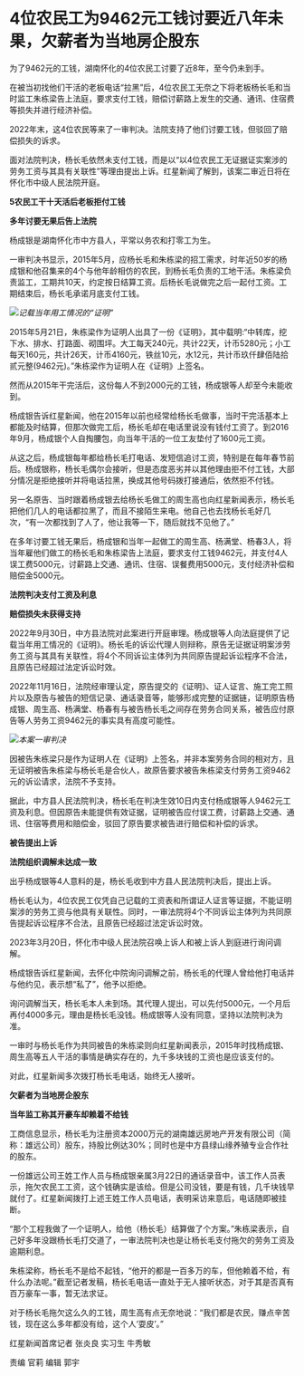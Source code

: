 # 4位农民工为9462元工钱讨要近八年未果，欠薪者为当地房企股东

为了9462元的工钱，湖南怀化的4位农民工讨要了近8年，至今仍未到手。

在被当初找他们干活的老板电话“拉黑”后，4位农民工无奈之下将老板杨长毛和当时监工朱栋梁告上法庭，要求支付工钱，赔偿讨薪路上发生的交通、通讯、住宿费等损失并进行经济补偿。

2022年末，这4位农民等来了一审判决。法院支持了他们讨要工钱，但驳回了赔偿损失的诉求。

面对法院判决，杨长毛依然未支付工钱，而是以“以4位农民工无证据证实案涉的劳务工资与其具有关联性”等理由提出上诉。红星新闻了解到，该案二审近日将在怀化市中级人民法院开庭。

**5农民工干十天活后老板拒付工钱**

**多年讨要无果后告上法院**

杨成银是湖南怀化市中方县人，平常以务农和打零工为生。

一审判决书显示，2015年5月，应杨长毛和朱栋梁的招工需求，时年近50岁的杨成银和他召集来的4个与他年龄相仿的农民，到杨长毛负责的工地干活。朱栋梁负责监工，工期共10天，约定按日结算工资。后杨长毛说做完之后一起付工资。工期结束后，杨长毛承诺月底支付工钱。

![](https://inews.gtimg.com/news_bt/OWYTlssawivtTTwkULRancsEMaQ3zfDd_6zZD-s4yeG9cAA/1000)_记载当年用工情况的“证明”_

2015年5月21日，朱栋梁作为证明人出具了一份《证明》，其中载明:“中转库，挖下水、排水、打路面、砌围坪。大工每天240元，共计22天，计币5280元；小工每天160元，共计26天，计币4160元，铁丝10元，水12元，共计币玖仟肆佰陆拾贰元整(9462元)。”朱栋梁作为证明人在《证明》上签名。

然而从2015年干完活后，这份每人不到2000元的工钱，杨成银等人却至今未能收到。

杨成银告诉红星新闻，他在2015年以前也经常给杨长毛做事，当时干完活基本上都能及时结算，但那次做完工后，杨长毛却在电话里说没有钱付工资了。到2016年9月，杨成银个人自掏腰包，向当年干活的一位工友垫付了1600元工资。

从这之后，杨成银每年都给杨长毛打电话、发短信追讨工资，特别是在每年春节前后。杨成银称，杨长毛偶尔会接听，但是态度恶劣并以其他理由拒不付工钱，大部分情况是拒绝接听并将电话拉黑，换成其他号码拨打接通后，依然拒不付钱。

另一名原告、当时跟着杨成银去给杨长毛做工的周生高也向红星新闻表示，杨长毛把他们几人的电话都拉黑了，而且不接陌生来电。他自己也去找杨长毛好几次，“有一次都找到了人了，他让我等一下，随后就找不见他了。”

在多年讨要工钱无果后，杨成银和当年一起做工的周生高、杨满堂、杨春3人，将当年雇他们做工的杨长毛和朱栋梁告上法庭，要求支付工钱9462元，并支付4人误工费5000元，讨薪路上交通、通讯、住宿、误餐费用5000元，支付经济补偿和赔偿金5000元。

**法院判决支付工资及利息**

**赔偿损失未获得支持**

2022年9月30日，中方县法院对此案进行开庭审理。杨成银等人向法庭提供了记载当年用工情况的《证明》。杨长毛的诉讼代理人则辩称，原告无证据证明案涉劳务工资与其具有关联性，将4个不同诉讼主体列为共同原告提起诉讼程序不合法，且原告已经超过法定诉讼时效。

2022年11月16日，法院经审理认定，原告提交的《证明》、证人证言、施工完工照片以及原告与被告的短信记录、通话录音等，能够形成完整的证据链，证明原告杨成银、周生高、杨满堂、杨春有与被告杨长毛之间存在劳务合同关系，被告应付原告等人劳务工资9462元的事实具有高度可能性。

![](https://inews.gtimg.com/news_bt/Oq_9kbMCWWRwALEa5bhnZF6WBM_1mBlB4spaDp6L5f28sAA/1000)_本案一审判决_

因被告朱栋梁只是作为证明人在《证明》上签名，并非本案劳务合同的相对方，且无证明被告朱栋梁与杨长毛是合伙人，故原告要求被告朱栋梁支付劳务工资9462元的诉讼请求，法院不予支持。

据此，中方县人民法院判决，杨长毛在判决生效10日内支付杨成银等人9462元工资及利息。但因原告未能提供有效证据，证明被告应付误工费，讨薪路上交通、通讯、住宿等费用和赔偿金，驳回了原告要求被告进行赔偿和补偿的诉求。

**被告提出上诉**

**法院组织调解未达成一致**

出乎杨成银等4人意料的是，杨长毛收到中方县人民法院判决后，提出上诉。

杨长毛认为，4位农民工仅凭自己记载的工资表和所谓证人证言等证据，不能证明案涉的劳务工资与他具有关联性。同时，一审法院将4个不同诉讼主体列为共同原告提起诉讼程序不合法，且原告已经超过法定诉讼时效。

2023年3月20日，怀化市中级人民法院召唤上诉人和被上诉人到庭进行询问调解。

杨成银告诉红星新闻，去怀化中院询问调解之前，杨长毛的代理人曾给他打电话并与他约见，表示想“私了”，他予以拒绝。

询问调解当天，杨长毛本人未到场。其代理人提出，可以先付5000元，一个月后再付4000多元，理由是杨长毛没钱。杨成银等人没有同意，坚持以法院判决为准。

一审时与杨长毛作为共同被告的朱栋梁则向红星新闻表示，2015年时找杨成银、周生高等五人干活的事情是确实存在的，九千多块钱的工资也是应该支付的。

对此，红星新闻多次拨打杨长毛电话，始终无人接听。

**欠薪者为当地房企股东**

**当年监工称其开豪车却赖着不给钱**

工商信息显示，杨长毛为注册资本2000万元的湖南雄远房地产开发有限公司（简称：雄远公司）股东，持股比例达30%；同时也是中方县绿山缘养殖专业合作社的股东。

一份雄远公司王姓工作人员与杨成银亲属3月22日的通话录音中，该工作人员表示，拖欠农民工工资，这个钱确实是该给。但是公司没钱，要是有钱，几千块钱早就付了。红星新闻拨打上述王姓工作人员电话，表明采访来意后，电话随即被挂断。

“那个工程我做了一个证明人，给他（杨长毛）结算做了个方案。”朱栋梁表示，自己好多年没跟杨长毛打交道了，一审法院判决也是让杨长毛支付拖欠的劳务工资及逾期利息。

朱栋梁称，杨长毛不是给不起钱，“他开的都是一百多万的车，但他赖着不给，有什么办法呢。”截至记者发稿，杨长毛电话一直处于无人接听状态，对于其是否真有百万豪车一事，暂无法求证。

对于杨长毛拖欠这么久的工钱，周生高有点无奈地说：“我们都是农民，赚点辛苦钱，现在这么多年都没有给，这个人‘耍皮’。”

红星新闻首席记者 张炎良 实习生 牛秀敏

责编 官莉 编辑 郭宇

